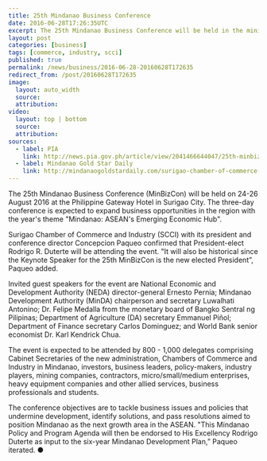 ```yaml
---
title: 25th Mindanao Business Conference
date: 2016-06-28T17:26:35UTC
excerpt: The 25th Mindanao Business Conference will be held in the mining capital of the Philippines, Surigao del Norte in Caraga region, on 24-26 August 2016 at the Philippine Gateway Hotel in Surigao City.
layout: post
categories: [business]
tags: [commerce, industry, scci]
published: true
permalink: /news/business/2016-06-28-20160628T172635
redirect_from: /post/20160628T172635
image:
  layout: auto_width
  source:
  attribution:
video:
  layout: top | bottom
  source:
  attribution:
sources:
  - label: PIA
    link: http://news.pia.gov.ph/article/view/2041466644047/25th-minbizcon-to-expand-business-opportunities
  - label: Mindanao Gold Star Daily
    link: http://mindanaogoldstardaily.com/surigao-chamber-of-commerce-officially-launches-25th-minbizcon-slated-on-august/
---
```


The 25th Mindanao Business Conference (MinBizCon) will be held on 24-26 August 2016 at the Philippine Gateway Hotel in Surigao City.
The three-day conference is expected to expand business opportunities in the region with the year's theme "Mindanao: ASEAN's Emerging Economic Hub".

Surigao Chamber of Commerce and Industry (SCCI) with its president and conference director Concepcion Paqueo confirmed that President-elect Rodrigo R. Duterte will be attending the event. "It will also be historical since the Keynote Speaker for the 25th MinBizCon is the new elected President”, Paqueo added.

Invited guest speakers for the event are National Economic and Development Authority (NEDA) director-general Ernesto Pernia; Mindanao Development Authority (MinDA) chairperson and secretary Luwalhati Antonino; Dr. Felipe Medalla from the monetary board of Bangko Sentral ng Pilipinas; Department of Agriculture (DA) secretary Emmanuel Piñol; Department of Finance secretary Carlos Dominguez; and World Bank senior economist Dr. Karl Kendrick Chua.

The event is expected to be attended by 800 - 1,000 delegates comprising Cabinet Secretaries of the new administration, Chambers of Commerce and Industry in Mindanao, investors, business leaders, policy-makers, industry players, mining companies, contractors, micro/small/medium enterprises, heavy equipment companies and other allied services, business professionals and students.

The conference objectives are to tackle business issues and policies that undermine development, identify solutions, and pass resolutions aimed to position Mindanao as the next growth area in the ASEAN. "This Mindanao Policy and Program Agenda will then be endorsed to His Excellency Rodrigo Duterte as input to the six-year Mindanao Development Plan,” Paqueo iterated.
&#x25cf;
